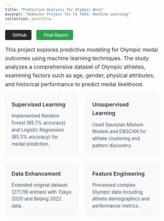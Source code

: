 ```yaml
---
title: "Predictive Analysis for Olympic Wins"
excerpt: "Semester Project for CS 7641: Machine Learning"
collection: portfolio
---
```


<style>
.project__buttons {
    display: flex;
    gap: 1rem;
    margin-bottom: 1rem;
}

.btn {
    display: inline-flex;
    align-items: center;
    padding: 0.5rem 1rem;
    border-radius: 4px;
    font-weight: 500;
    transition: all 0.2s ease;
}

.btn--github {
    background-color: #24292e;
    color: white;
}

.btn--report {
    background-color: #2ea44f;
    color: white;
}

.btn:hover {
    opacity: 0.9;
    transform: translateY(-1px);
}

.btn i {
    margin-right: 0.5rem;
}

.project__summary {
    font-size: 1.1rem;
    line-height: 1.6;
    color: #333;
}

.project__methods {
    /* margin-top: 1.5rem;
    padding-top: 1.5rem; */
}

.methods-grid {
    display: grid;
    grid-template-columns: repeat(2, 1fr);
    gap: 1.5rem;
    margin-top: 1rem;
}

.method-card {
    background: #f8f9fa;
    padding: 1.25rem;
    border-radius: 6px;
    border: 1px solid #e9ecef;
}

.method-card h4 {
    color: #2d3748;
    margin: 0 0 0.75rem 0;
    font-size: 1.1rem;
    font-weight: 600;
}

.method-card p {
    margin: 0;
    color: #4a5568;
    font-size: 0.95rem;
    line-height: 1.5;
}
</style>

<div class="project__buttons">
    <a href="https://github.com/rishikeshbadari/cs7641" class="btn btn--github" title="View on GitHub" style="text-decoration: none;">
        <i class="fab fa-github" aria-hidden="true"></i><span>GitHub</span>
    </a>
    <a href="https://github.gatech.edu/pages/Machine-Learning-CS7641/Project_Repo/final_report.html" class="btn btn--report" title="View Final Report" style="text-decoration: none;">
        <i class="fas fa-file-alt" aria-hidden="true"></i><span>Final Report</span>
    </a>
</div>
<div class="project__summary">
    <p>This project explores predictive modeling for Olympic medal outcomes using machine learning techniques. The study analyzes a comprehensive dataset of Olympic athletes, examining factors such as age, gender, physical attributes, and historical performance to predict medal likelihood.</p>
    <div class="methods-grid">
        <div class="method-card">
            <h4>Supervised Learning</h4>
                <p>Implemented Random Forest (85.7% accuracy) and Logistic Regression (85.3% accuracy) for medal prediction.</p>
        </div>
        <div class="method-card">
            <h4>Unsupervised Learning</h4>
                <p>Used Gaussian Mixture Models and DBSCAN for athlete clustering and pattern discovery.</p>
        </div>
        <div class="method-card">
            <h4>Data Enhancement</h4>
                <p>Extended original dataset (271,116 entries) with Tokyo 2020 and Beijing 2022 data.</p>
        </div>
        <div class="method-card">
            <h4>Feature Engineering</h4>
                <p>Processed complex Olympic data including athlete demographics and performance metrics.</p>
        </div>
    </div>
</div>
